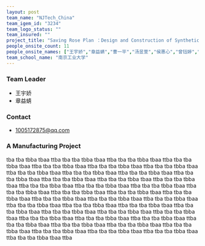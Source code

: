 ```yaml
---
layout: post
team_name: "NJTech_China"
team_igem_id: "3234"
team_logo_status: ""
team_insured: ""
project_title: "Saving Rose Plan ：Design and Construction of Synthetic Microalgae-Yeast Consortia for Biosynthesis of Phenylethanol"
people_onsite_count: 11
people_onsite_names: ["王宇娇","章益蜻","曹一平","汤昱萱","侯惠心","曾钰婷","戴翊飞","张文东","胡佳颖","刘庆莹","仲森林"]
team_school_name: "南京工业大学"
---
```



### Team Leader
* 王宇娇
* 章益蜻

### Contact
* 1005172875@qq.com

### A Manufacturing Project

tba tba tbba tbaa ttba tba tba tbba tbaa ttba tba tba tbba tbaa ttba tba tba tbba tbaa ttba tba tba tbba tbaa ttba tba tba tbba tbaa ttba tba tba tbba tbaa ttba tba tba tbba tbaa ttba tba tba tbba tbaa ttba tba tba tbba tbaa ttba tba tba tbba tbaa ttba tba tba tbba tbaa ttba tba tba tbba tbaa ttba tba tba tbba tbaa ttba tba tba tbba tbaa ttba tba tba tbba tbaa ttba tba tba tbba tbaa ttba tba tba tbba tbaa ttba tba tba tbba tbaa ttba tba tba tbba tbaa ttba tba tba tbba tbaa ttba tba tba tbba tbaa ttba tba tba tbba tbaa ttba tba tba tbba tbaa ttba tba tba tbba tbaa ttba tba tba tbba tbaa ttba tba tba tbba tbaa ttba tba tba tbba tbaa ttba tba tba tbba tbaa ttba tba tba tbba tbaa ttba tba tba tbba tbaa ttba tba tba tbba tbaa ttba tba tba tbba tbaa ttba tba tba tbba tbaa ttba tba tba tbba tbaa ttba tba tba tbba tbaa ttba tba tba tbba tbaa ttba tba tba tbba tbaa ttba tba tba tbba tbaa ttba tba tba tbba tbaa ttba tba tba tbba tbaa ttba tba tba tbba tbaa ttba 
